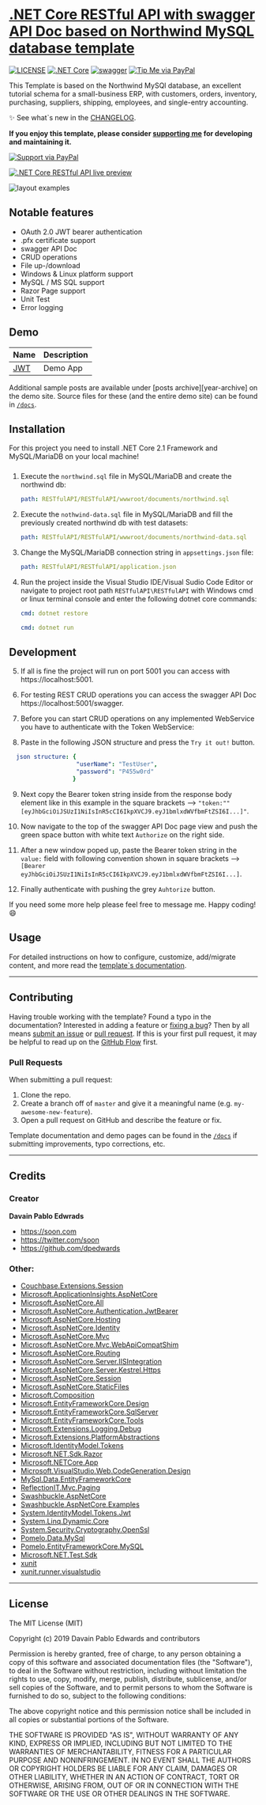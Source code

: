# [.NET Core RESTful API with swagger API Doc based on Northwind MySQL database template](https://dpedwards.github.io/dotnet-core-restapi/)

[![LICENSE](https://img.shields.io/badge/license-MIT-lightgrey.svg)](https://raw.githubusercontent.com/dpedwards/dotnet-core-restapi/master/LICENSE)
[![.NET Core](https://img.shields.io/badge/dotnet%20core-%3E%3D%202.0-blue.svg)](https://dotnet.microsoft.com/download)
[![swagger](https://img.shields.io/badge/swagger-%3E%3D%201.2.0-blue.svg)](https://rubygems.org/gems/minimal-mistakes-jekyll)
[![Tip Me via PayPal](https://img.shields.io/badge/PayPal-tip%20me-green.svg?logo=paypal)](https://www.paypal.me/dare2101)

This Template is based on the Northwind MySQl database, an excellent tutorial schema for a small-business ERP, with customers, orders, inventory, purchasing, suppliers, shipping, employees, and single-entry accounting.

:sparkles: See what`s new in the [CHANGELOG](CHANGELOG.md).

**If you enjoy this template, please consider [supporting me](https://www.paypal.me/dare2101) for developing and maintaining it.**

[![Support via PayPal](https://cdn.rawgit.com/twolfson/paypal-github-button/1.0.0/dist/button.svg)](https://www.paypal.me/dare2101)



[![.NET Core RESTful API live preview][2]][1]

[1]: https://dpedwards.github.io/dotnet-core-restapi/
[2]: screenshot.png (live preview)

![layout examples](screenshot-layouts.png)

## Notable features

- OAuth 2.0 JWT bearer authentication
- .pfx certificate support
- swagger API Doc 
- CRUD operations
- File up-/download
- Windows & Linux platform support
- MySQL / MS SQL support 
- Razor Page support
- Unit Test
- Error logging


## Demo 

| Name                                        | Description                                           |
| ------------------------------------------- | ----------------------------------------------------- |
| [JWT][jwt-token-auth] | Demo App |


Additional sample posts are available under [posts archive][year-archive] on the demo site. Source files for these (and the entire demo site) can be found in [`/docs`](docs).

[jwt-token-auth]: https://dpedwards.github.io/dotnet-core-api/


## Installation

For this project you need to install .NET Core 2.1 Framework and MySQL/MariaDB on your local machine!

### 



1. Execute the `northwind.sql` file in MySQL/MariaDB and create the northwind db:

   ```yaml
   path: RESTfulAPI/RESTfulAPI/wwwroot/documents/northwind.sql
   ```
   

2. Execute the `nothwind-data.sql` file in MySQL/MariaDB and fill the previously created northwind db with test datasets:

    ```yaml
   path: RESTfulAPI/RESTfulAPI/wwwroot/documents/northwind-data.sql
   ```

3. Change the MySQL/MariaDB connection string in `appsettings.json` file:

   ```yaml
   path: RESTfulAPI/RESTfulAPI/application.json
   ```

4. Run the project inside the Visual Studio IDE/Visual Sudio Code Editor or navigate to project root path `RESTfulAPI\RESTfulAPI` with Windows cmd or linux terminal console and enter the following dotnet core commands:

   ```yaml
   cmd: dotnet restore
   ```
   
   ```yaml
   cmd: dotnet run
   ```
   
## Development

5. If all is fine the project will run on port 5001 you can access with https://localhost:5001.

6. For testing REST CRUD operations you can access the swagger API Doc https://localhost:5001/swagger. 

7. Before you can start CRUD operations on any implemented WebService you have to authenticate with the Token WebService:

8. Paste in the following JSON structure and press the `Try it out!` button.

 ```yaml
   json structure: {
                    "userName": "TestUser",
                    "password": "P455w0rd"
                   }
   ```

9. Next copy the Bearer token string inside from the response body element like in this example in the square brackets --> `"token:""[eyJhbGciOiJSUzI1NiIsInR5cCI6IkpXVCJ9.eyJ1bmlxdWVfbmFtZSI6I...]"`.

10. Now navigate to the top of the swagger API Doc page view and push the green space button with white text `Authorize` on the right side.

11. After a new window poped up, paste the Bearer token string in the `value:` field with following convention shown in square brackets --> `[Bearer eyJhbGciOiJSUzI1NiIsInR5cCI6IkpXVCJ9.eyJ1bmlxdWVfbmFtZSI6I...]`.

12. Finally authenticate with pushing the grey `Auhtorize` button.

If you need some more help please feel free to message me. Happy coding! :smile:


## Usage

For detailed instructions on how to configure, customize, add/migrate content, and more read the [template`s documentation](https://dpedwards.github.io/dotnet-core-restapi/docs/quick-start-guide/).

---

## Contributing

Having trouble working with the template? Found a typo in the documentation? Interested in adding a feature or [fixing a bug](https://github.com/dpedwards/dotnet-core-restapi/issues)? Then by all means [submit an issue](https://github.com/dpedwards/dotnet-core-restapi/issues/new) or [pull request](https://help.github.com/articles/using-pull-requests/). If this is your first pull request, it may be helpful to read up on the [GitHub Flow](https://guides.github.com/introduction/flow/) first.

### Pull Requests

When submitting a pull request:

1. Clone the repo.
2. Create a branch off of `master` and give it a meaningful name (e.g. `my-awesome-new-feature`).
3. Open a pull request on GitHub and describe the feature or fix.

Template documentation and demo pages can be found in the [`/docs`](docs) if submitting improvements, typo corrections, etc.

---

## Credits

### Creator

**Davain Pablo Edwrads**

- <https://soon.com>
- <https://twitter.com/soon>
- <https://github.com/dpedwards>


### Other:

- [Couchbase.Extensions.Session](https://github.com/couchbaselabs/Couchbase.Extensions)
- [Microsoft.ApplicationInsights.AspNetCore](https://docs.microsoft.com/de-de/azure/azure-monitor/app/app-insights-overview)
- [Microsoft.AspNetCore.All](https://www.asp.net/)
- [Microsoft.AspNetCore.Authentication.JwtBearer](https://www.asp.net/)
- [Microsoft.AspNetCore.Hosting](https://www.asp.net/)
- [Microsoft.AspNetCore.Identity](https://www.asp.net/)
- [Microsoft.AspNetCore.Mvc](https://www.asp.net/)
- [Microsoft.AspNetCore.Mvc.WebApiCompatShim](https://www.asp.net/)
- [Microsoft.AspNetCore.Routing](https://www.asp.net/)
- [Microsoft.AspNetCore.Server.IISIntegration](https://www.asp.net/)
- [Microsoft.AspNetCore.Server.Kestrel.Https](https://www.asp.net/)
- [Microsoft.AspNetCore.Session](https://www.asp.net/)
- [Microsoft.AspNetCore.StaticFiles](https://www.asp.net/)
- [Microsoft.Composition](https://blogs.msdn.microsoft.com/bclteam/p/composition/)
- [Microsoft.EntityFrameworkCore.Design](https://www.asp.net/)
- [Microsoft.EntityFrameworkCore.SqlServer](https://www.asp.net/)
- [Microsoft.EntityFrameworkCore.Tools](https://www.asp.net/)
- [Microsoft.Extensions.Logging.Debug](https://www.asp.net/)
- [Microsoft.Extensions.PlatformAbstractions](https://www.asp.net/)
- [Microsoft.IdentityModel.Tokens](https://github.com/AzureAD/azure-activedirectory-identitymodel-extensions-for-dotnet)
- [Microsoft.NET.Sdk.Razor](https://www.asp.net/)
- [Microsoft.NETCore.App](https://dotnet.microsoft.com/)
- [Microsoft.VisualStudio.Web.CodeGeneration.Design](https://www.asp.net/)
- [MySql.Data.EntityFrameworkCore](https://dev.mysql.com/downloads/)
- [ReflectionIT.Mvc.Paging](https://github.com/sonnemaf/ReflectionIT.Mvc.Paging)
- [Swashbuckle.AspNetCore](https://github.com/domaindrivendev/Swashbuckle.AspNetCore)
- [Swashbuckle.AspNetCore.Examples](https://github.com/mattfrear/Swashbuckle.AspNetCore.Filters)
- [System.IdentityModel.Tokens.Jwt](https://github.com/AzureAD/azure-activedirectory-identitymodel-extensions-for-dotnet)
- [System.Linq.Dynamic.Core](https://github.com/StefH/System.Linq.Dynamic.Core)
- [System.Security.Cryptography.OpenSsl](https://dotnet.microsoft.com/)
- [Pomelo.Data.MySql](https://github.com/PomeloFoundation/Pomelo.EntityFrameworkCore.MySql) 
- [Pomelo.EntityFrameworkCore.MySQL](https://github.com/PomeloFoundation/Pomelo.EntityFrameworkCore.MySql)
- [Microsoft.NET.Test.Sdk](https://github.com/microsoft/vstest/)
- [xunit](https://github.com/xunit/xunit)
- [xunit.runner.visualstudio](https://github.com/xunit/xunit)

---

## License

The MIT License (MIT)

Copyright (c) 2019 Davain Pablo Edwards and contributors

Permission is hereby granted, free of charge, to any person obtaining a copy
of this software and associated documentation files (the "Software"), to deal
in the Software without restriction, including without limitation the rights
to use, copy, modify, merge, publish, distribute, sublicense, and/or sell
copies of the Software, and to permit persons to whom the Software is
furnished to do so, subject to the following conditions:

The above copyright notice and this permission notice shall be included in all
copies or substantial portions of the Software.

THE SOFTWARE IS PROVIDED "AS IS", WITHOUT WARRANTY OF ANY KIND, EXPRESS OR
IMPLIED, INCLUDING BUT NOT LIMITED TO THE WARRANTIES OF MERCHANTABILITY,
FITNESS FOR A PARTICULAR PURPOSE AND NONINFRINGEMENT. IN NO EVENT SHALL THE
AUTHORS OR COPYRIGHT HOLDERS BE LIABLE FOR ANY CLAIM, DAMAGES OR OTHER
LIABILITY, WHETHER IN AN ACTION OF CONTRACT, TORT OR OTHERWISE, ARISING FROM,
OUT OF OR IN CONNECTION WITH THE SOFTWARE OR THE USE OR OTHER DEALINGS IN THE
SOFTWARE.


